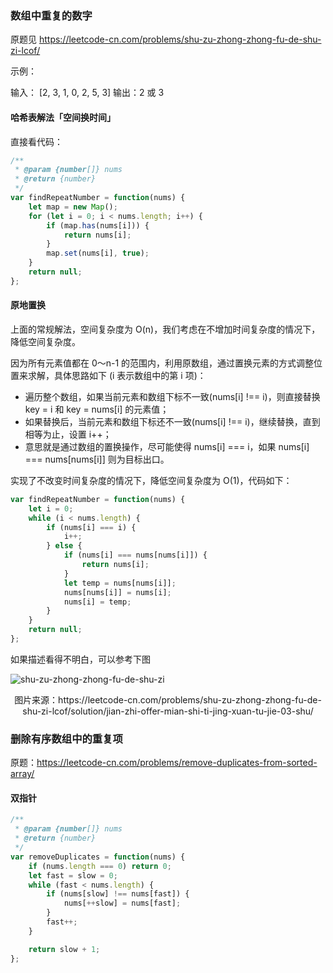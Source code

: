 ### 数组中重复的数字
原题见 https://leetcode-cn.com/problems/shu-zu-zhong-zhong-fu-de-shu-zi-lcof/

示例：

输入：
[2, 3, 1, 0, 2, 5, 3]
输出：2 或 3 

#### 哈希表解法「空间换时间」

直接看代码：
```js
/**
 * @param {number[]} nums
 * @return {number}
 */
var findRepeatNumber = function(nums) {
    let map = new Map();
    for (let i = 0; i < nums.length; i++) {
        if (map.has(nums[i])) {
            return nums[i];
        }
        map.set(nums[i], true);
    }
    return null;
};
```

#### 原地置换
上面的常规解法，空间复杂度为 O(n)，我们考虑在不增加时间复杂度的情况下，降低空间复杂度。

因为所有元素值都在 0～n-1 的范围内，利用原数组，通过置换元素的方式调整位置来求解，具体思路如下 (i 表示数组中的第 i 项)：
- 遍历整个数组，如果当前元素和数组下标不一致(nums[i] !== i)，则直接替换 key = i 和 key = nums[i] 的元素值；
- 如果替换后，当前元素和数组下标还不一致(nums[i] !== i)，继续替换，直到相等为止，设置 i++；
- 意思就是通过数组的置换操作，尽可能使得 nums[i] === i，如果 nums[i] === nums[nums[i]] 则为目标出口。

实现了不改变时间复杂度的情况下，降低空间复杂度为 O(1)，代码如下：

```js
var findRepeatNumber = function(nums) {
    let i = 0;
    while (i < nums.length) {
        if (nums[i] === i) {
            i++;
        } else {
            if (nums[i] === nums[nums[i]]) {
                return nums[i];
            }
            let temp = nums[nums[i]];
            nums[nums[i]] = nums[i];
            nums[i] = temp;
        }
    }
    return null;
};
```

如果描述看得不明白，可以参考下图

![shu-zu-zhong-zhong-fu-de-shu-zi](./../../../assets/algorithm/array/shu-zu-zhong-zhong-fu-de-shu-zi.gif)

<center>图片来源：https://leetcode-cn.com/problems/shu-zu-zhong-zhong-fu-de-shu-zi-lcof/solution/jian-zhi-offer-mian-shi-ti-jing-xuan-tu-jie-03-shu/</center>

### 删除有序数组中的重复项

原题：https://leetcode-cn.com/problems/remove-duplicates-from-sorted-array/

#### 双指针

```js
/**
 * @param {number[]} nums
 * @return {number}
 */
var removeDuplicates = function(nums) {
    if (nums.length === 0) return 0;
    let fast = slow = 0;
    while (fast < nums.length) {
        if (nums[slow] !== nums[fast]) {
            nums[++slow] = nums[fast];
        }
        fast++;
    }

    return slow + 1;
};
```

